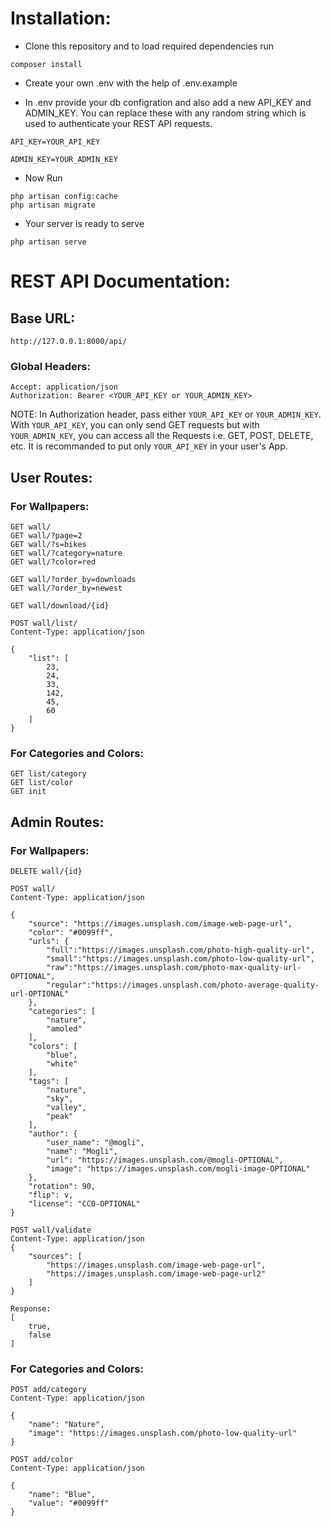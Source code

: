 # Installation:

- Clone this repository and to load required dependencies run

```
composer install
```

- Create your own .env with the help of .env.example

- In .env provide your db configration and also add a new API_KEY and ADMIN_KEY. You can replace these with any random string which is used to authenticate your REST API requests.

```
API_KEY=YOUR_API_KEY

ADMIN_KEY=YOUR_ADMIN_KEY
```

- Now Run
```
php artisan config:cache
php artisan migrate
```

- Your server is ready to serve
```
php artisan serve
```

# REST API Documentation:

## Base URL:
```
http://127.0.0.1:8000/api/
```
### Global Headers:

```
Accept: application/json
Authorization: Bearer <YOUR_API_KEY or YOUR_ADMIN_KEY>
```
NOTE: In Authorization header, pass either `YOUR_API_KEY` or `YOUR_ADMIN_KEY`. With `YOUR_API_KEY`, you can only send GET requests but with `YOUR_ADMIN_KEY`, you can access all the Requests i.e. GET, POST, DELETE, etc. It is recommanded to put only `YOUR_API_KEY` in your user's App.


## User Routes:
### For Wallpapers:
```
GET wall/
GET wall/?page=2
GET wall/?s=bikes
GET wall/?category=nature
GET wall/?color=red

GET wall/?order_by=downloads
GET wall/?order_by=newest

GET wall/download/{id}

POST wall/list/
Content-Type: application/json

{
	"list": [
		23,
        24,
        33,
        142,
        45,
        60
	]
}
```

### For Categories and Colors:
```
GET list/category
GET list/color
GET init
```
## Admin Routes:

### For Wallpapers:

```
DELETE wall/{id}

POST wall/
Content-Type: application/json

{
    "source": "https://images.unsplash.com/image-web-page-url",
    "color": "#0099ff",
    "urls": {
        "full":"https://images.unsplash.com/photo-high-quality-url",
        "small":"https://images.unsplash.com/photo-low-quality-url",
        "raw":"https://images.unsplash.com/photo-max-quality-url-OPTIONAL",
        "regular":"https://images.unsplash.com/photo-average-quality-url-OPTIONAL"
    },
    "categories": [
        "nature",
        "amoled"
    ],
    "colors": [
        "blue",
        "white"
    ],
    "tags": [
        "nature",
        "sky",
        "valley",
        "peak"
    ],
    "author": {
        "user_name": "@mogli",
        "name": "Mogli",
        "url": "https://images.unsplash.com/@mogli-OPTIONAL",
        "image": "https://images.unsplash.com/mogli-image-OPTIONAL"
    },
    "rotation": 90,
    "flip": v,
    "license": "CC0-OPTIONAL"
}

POST wall/validate
Content-Type: application/json
{
    "sources": [
        "https://images.unsplash.com/image-web-page-url",
        "https://images.unsplash.com/image-web-page-url2"
    ]
}

Response:
[
    true,
    false
]
```

### For Categories and Colors:
```
POST add/category
Content-Type: application/json

{
    "name": "Nature",
    "image": "https://images.unsplash.com/photo-low-quality-url"
}

POST add/color
Content-Type: application/json

{
    "name": "Blue",
    "value": "#0099ff"
}
```
